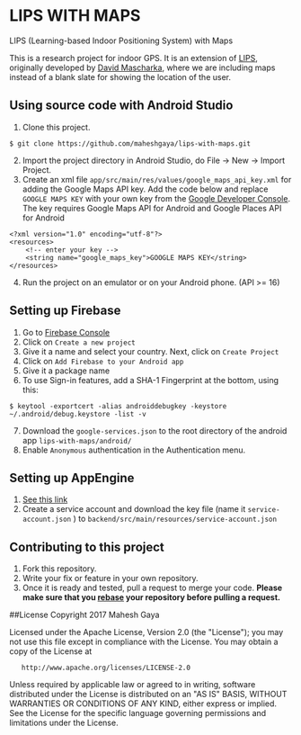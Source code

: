 # LIPS WITH MAPS
LIPS (Learning-based Indoor Positioning System) with Maps

This is a research project for indoor GPS. It is an extension of [LIPS](https://github.com/davidmascharka/LIPS), 
originally developed by [David Mascharka](https://github.com/davidmascharka), where we are including maps instead of a blank slate for showing the location of the user.

## Using source code with Android Studio
1. Clone this project.

  ```
  $ git clone https://github.com/maheshgaya/lips-with-maps.git
  ```
2. Import the project directory in Android Studio, do File -> New -> Import Project.
3. Create an xml file `app/src/main/res/values/google_maps_api_key.xml` for adding the Google Maps API key. Add the code below and replace `GOOGLE MAPS KEY` with your own key from the [Google Developer Console](https://console.developers.google.com/). The key requires Google Maps API for Android and Google Places API for Android

  ```
  <?xml version="1.0" encoding="utf-8"?>
  <resources>
      <!-- enter your key -->
      <string name="google_maps_key">GOOGLE MAPS KEY</string>
  </resources>
  ```
4. Run the project on an emulator or on your Android phone. (API >= 16)


## Setting up Firebase
1. Go to [Firebase Console](https://console.firebase.google.com/)
2. Click on `Create a new project`
3. Give it a name and select your country. Next, click on `Create Project`
4. Click on `Add Firebase to your Android app`
5. Give it a package name
6. To use Sign-in features, add a SHA-1 Fingerprint at the bottom, using this:
```
$ keytool -exportcert -alias androiddebugkey -keystore ~/.android/debug.keystore -list -v
```
7. Download the `google-services.json` to  the root directory of the android app `lips-with-maps/android/`
8. Enable `Anonymous` authentication in the Authentication menu.

## Setting up AppEngine
1. [See this link](https://cloud.google.com/solutions/mobile/firebase-app-engine-android-studio)
2. Create a service account and download the key file (name it `service-account.json` ) to `backend/src/main/resources/service-account.json`

## Contributing to this project
1. Fork this repository.
2. Write your fix or feature in your own repository.
3. Once it is ready and tested, pull a request to merge your code. 
**Please make sure that you [rebase](https://github.com/edx/edx-platform/wiki/How-to-Rebase-a-Pull-Request) your repository before pulling a request.**

##License
Copyright 2017 Mahesh Gaya

   Licensed under the Apache License, Version 2.0 (the "License");
   you may not use this file except in compliance with the License.
   You may obtain a copy of the License at

       http://www.apache.org/licenses/LICENSE-2.0

   Unless required by applicable law or agreed to in writing, software
   distributed under the License is distributed on an "AS IS" BASIS,
   WITHOUT WARRANTIES OR CONDITIONS OF ANY KIND, either express or implied.
   See the License for the specific language governing permissions and
   limitations under the License.
